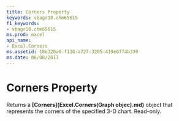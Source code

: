 ```yaml
---
title: Corners Property
keywords: vbagr10.chm65615
f1_keywords:
- vbagr10.chm65615
ms.prod: excel
api_name:
- Excel.Corners
ms.assetid: 18e320a0-f138-a727-3205-419e07f4b339
ms.date: 06/08/2017
---
```



# Corners Property

Returns a  **[Corners](Excel.Corners(Graph objec).md)** object that represents the corners of the specified 3-D chart. Read-only.


